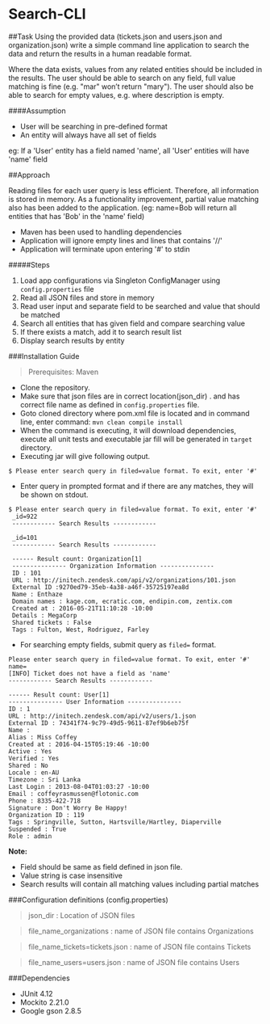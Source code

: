 # Search-CLI
##Task
Using the provided data (tickets.json and users.json and organization.json)
write a simple command line application to search the data and return the results
 in a human readable format.
 
Where the data exists, values from any related entities should be included 
in the results. The user should be able to search on any field, full value 
matching is fine (e.g. "mar" won’t return "mary"). 
The user should also be able to search for empty values, 
e.g. where description is empty.
 
####Assumption
* User will be searching in pre-defined format
* An entity will always have all set of fields

eg: If a 'User' entity has a field named 'name', all 'User' entities will have 
'name' field

##Approach

Reading files for each user query is less efficient. Therefore, all information is 
stored in memory. As a functionality improvement, partial value matching also has 
been added to the application.
(eg: name=Bob will return all entities that has 'Bob' in the 'name' field)

* Maven has been used to handling dependencies
* Application will ignore empty lines and lines that contains '//'
* Application will terminate upon entering '#' to stdin


#####Steps
1. Load app configurations via Singleton ConfigManager using 
`config.properties` file
2. Read all JSON files and store in memory
3. Read user input and separate field to be searched and value that should be matched
4. Search all entities that has given field and compare searching value
5. If there exists a match, add it to search result list
6. Display search results by entity

###Installation Guide

> Prerequisites: Maven
- Clone the repository.
- Make sure that json files are in correct location(json_dir) .
and has correct file name as defined in `config.properties` file.
- Goto cloned directory where pom.xml file is located and in command line, enter  command:
`mvn clean compile install`
- When the command is executing, it will download dependencies, execute all unit
tests and executable jar fill will be generated in `target` directory.
- Executing jar will give following output.

`$ Please enter search query in filed=value format. To exit, enter '#'`

- Enter query in prompted format and if there are any matches, they will be 
shown on stdout.


```$xslt
$ Please enter search query in filed=value format. To exit, enter '#'
 _id=922
 ------------ Search Results ------------
 
 _id=101
 ------------ Search Results ------------
 
 ------ Result count: Organization[1]
 --------------- Organization Information ---------------
 ID : 101
 URL : http://initech.zendesk.com/api/v2/organizations/101.json
 External ID :9270ed79-35eb-4a38-a46f-35725197ea8d
 Name : Enthaze
 Domain names : kage.com, ecratic.com, endipin.com, zentix.com
 Created at : 2016-05-21T11:10:28 -10:00
 Details : MegaCorp
 Shared tickets : False
 Tags : Fulton, West, Rodriguez, Farley
```
- For searching empty fields, submit query as `filed=` format.

```$xslt
Please enter search query in filed=value format. To exit, enter '#'
name=
[INFO] Ticket does not have a field as 'name'
------------ Search Results ------------

------ Result count: User[1]
--------------- User Information ---------------
ID : 1
URL : http://initech.zendesk.com/api/v2/users/1.json
External ID : 74341f74-9c79-49d5-9611-87ef9b6eb75f
Name : 
Alias : Miss Coffey
Created at : 2016-04-15T05:19:46 -10:00
Active : Yes
Verified : Yes
Shared : No
Locale : en-AU
Timezone : Sri Lanka
Last Login : 2013-08-04T01:03:27 -10:00
Email : coffeyrasmussen@flotonic.com
Phone : 8335-422-718
Signature : Don't Worry Be Happy!
Organization ID : 119
Tags : Springville, Sutton, Hartsville/Hartley, Diaperville
Suspended : True
Role : admin
```

**Note:**

* Field should be same as field defined in json file.
* Value string is case insensitive
* Search results will contain all matching values including partial matches

###Configuration definitions (config.properties)
>json_dir : Location of JSON files

>file_name_organizations : name of JSON file contains Organizations

>file_name_tickets=tickets.json : name of JSON file contains Tickets

>file_name_users=users.json : name of JSON file contains Users

###Dependencies

* JUnit 4.12
* Mockito 2.21.0
* Google gson 2.8.5